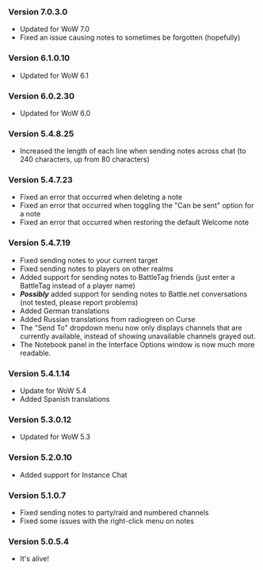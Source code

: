 ### Version 7.0.3.0

* Updated for WoW 7.0
* Fixed an issue causing notes to sometimes be forgotten (hopefully)

### Version 6.1.0.10

* Updated for WoW 6.1

### Version 6.0.2.30

* Updated for WoW 6.0

### Version 5.4.8.25

* Increased the length of each line when sending notes across chat (to 240 characters, up from 80 characters)

### Version 5.4.7.23

* Fixed an error that occurred when deleting a note
* Fixed an error that occurred when toggling the "Can be sent" option for a note
* Fixed an error that occurred when restoring the default Welcome note

### Version 5.4.7.19

* Fixed sending notes to your current target
* Fixed sending notes to players on other realms
* Added support for sending notes to BattleTag friends (just enter a BattleTag instead of a player name)
* ***Possibly*** added support for sending notes to Battle.net conversations (not tested, please report problems)
* Added German translations
* Added Russian translations from radiogreen on Curse
* The "Send To" dropdown menu now only displays channels that are currently available, instead of showing unavailable channels grayed out.
* The Notebook panel in the Interface Options window is now much more readable.

### Version 5.4.1.14

* Update for WoW 5.4
* Added Spanish translations

### Version 5.3.0.12

* Updated for WoW 5.3

### Version 5.2.0.10

* Added support for Instance Chat

### Version 5.1.0.7

* Fixed sending notes to party/raid and numbered channels
* Fixed some issues with the right-click menu on notes

### Version 5.0.5.4

* It's alive!
